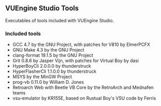 ## VUEngine Studio Tools

Executables of tools included with VUEngine Studio.

### Included tools

- GCC 4.7 by the GNU Project, with patches for V810 by ElmerPCFX
- GNU Make 4.3 by the GNU Project
- clang-format 19.1.5 by the GNU Project
- Grit 0.8.6 by Jasper Vijn, with patches for Virtual Boy by dasi
- HyperBoyCli 2.0.0.0 by thunderstruck
- HyperFlasherCli 1.1.0.0 by thunderstruck
- MSYS by the MinGW Project
- prog-vb 0.11.0 by William D. Jones
- Retroarch Web with Beetle VB Core by the RetroArch and Mednafen teams
- vsu-emulator by KR155E, based on Rustual Boy's VSU code by Ferris
